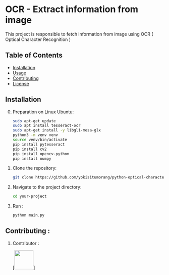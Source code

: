 # OCR - Extract information from image

This project is responsible to fetch information from image using OCR ( Optical Character Recognition )

## Table of Contents

- [Installation](#installation)
- [Usage](#usage)
- [Contributing](#contributing)
- [License](#license)

## Installation

0. Preparation on Linux Ubuntu:

    ```bash
    sudo apt-get update
    sudo apt install tesseract-ocr
    sudo apt-get install -y libgl1-mesa-glx
    python3 -m venv venv
    source venv/bin/activate
    pip install pytesseract
    pip install cv2
    pip install opencv-python
    pip install numpy
    ```

1. Clone the repository:

    ```bash
    git clone https://github.com/yokisitumorang/python-optical-character-recognition.git
    ```

2. Navigate to the project directory:

    ```bash
    cd your-project
    ```

3. Run :

    ```bash
    python main.py
    ```

## Contributing :
1. Contributor :

    [<a href="https://github.com/yokisitumorang"><img src="https://avatars.githubusercontent.com/u/44546240?v=4" width="60px;"></a>]

    <!-- [<img src="https://avatars.githubusercontent.com/u/44546240?v=4" width="60px;"> <br /><sub><a href="https://github.com/yokisitumorang"></a></sub>] -->
